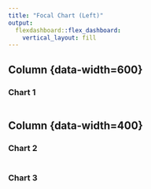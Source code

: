 ```yaml
---
title: "Focal Chart (Left)"
output: 
  flexdashboard::flex_dashboard:
    vertical_layout: fill
---
```

    
Column {data-width=600}
-------------------------------------
    
### Chart 1
    
```{r}

```
   
Column {data-width=400}
-------------------------------------
   
### Chart 2

```{r}

```   
 
### Chart 3
    
```{r}

```
